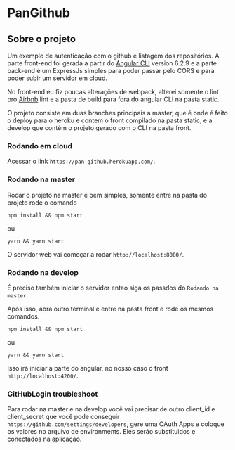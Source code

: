 # PanGithub

## Sobre o projeto

Um exemplo de autenticação com o github e listagem dos repositórios. A parte front-end foi gerada a partir do [Angular CLI](https://github.com/angular/angular-cli) version 6.2.9
e a parte back-end é um ExpressJs simples para poder passar pelo CORS e para poder subir um servidor em cloud.

No front-end eu fiz poucas alterações de webpack, alterei somente o lint pro [Airbnb](https://github.com/airbnb/javascript) lint e a pasta de build para fora do angular CLI
na pasta static.

O projeto consiste em duas branches principais a master, que é onde é feito o deploy para o heroku e contem o front compilado na pasta static, e a develop que contém o projeto
gerado com o CLI na pasta front.


### Rodando em cloud 

Acessar o link `https://pan-github.herokuapp.com/`.

### Rodando na master

Rodar o projeto na master é bem simples, somente entre na pasta do projeto rode o comando
```
npm install && npm start
```
ou
```
yarn && yarn start
```

O servidor web vai começar a rodar `http://localhost:8080/`.

### Rodando na develop

É preciso também iniciar o servidor entao siga os passdos do `Rodando na master`.

Após isso, abra outro terminal e entre na pasta front e rode os mesmos comandos.
```
npm install && npm start
```
ou
```
yarn && yarn start
```

Isso irá iniciar a parte do angular, no nosso caso o front `http://localhost:4200/`.

### GitHubLogin troubleshoot

Para rodar na master e na develop você vai precisar de outro client_id e client_secret que você pode conseguir `https://github.com/settings/developers`, gere uma OAuth Apps e coloque os valores no arquivo de environments. Eles serão substituidos e conectados na aplicação.